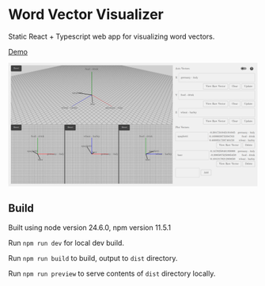 # Word Vector Visualizer

Static React + Typescript web app for visualizing word vectors.

[Demo](https://djiang9001.github.io/word_vector_visualizer/)

![Screenshot](docs/screenshot.png?raw=true)

## Build

Built using node version 24.6.0, npm version 11.5.1

Run `npm run dev` for local dev build.

Run `npm run build` to build, output to `dist` directory.

Run `npm run preview` to serve contents of `dist` directory locally.
